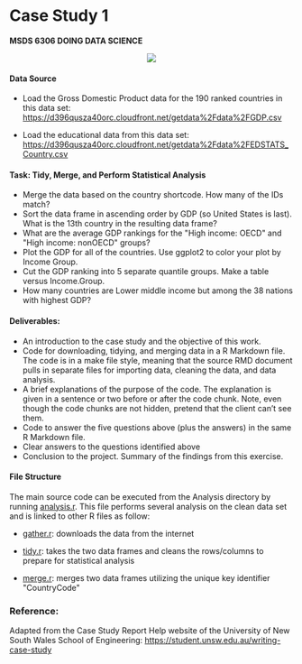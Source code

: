 # Case Study 1
**MSDS 6306 DOING DATA SCIENCE**

<p align="center">
<img src= "http://sportspagedfw.com/wp-content/uploads/2013/03/SMU-Logo1.jpg">
</p>

#### Data Source
- Load the Gross Domestic Product data for the 190 ranked countries in this data set:
https://d396qusza40orc.cloudfront.net/getdata%2Fdata%2FGDP.csv

- Load the educational data from this data set:
https://d396qusza40orc.cloudfront.net/getdata%2Fdata%2FEDSTATS_Country.csv

#### Task: Tidy, Merge, and Perform Statistical Analysis
- Merge the data based on the country shortcode. How many of the IDs match?
- Sort the data frame in ascending order by GDP (so United States is last). What is the 13th country in the resulting data frame?
- What are the average GDP rankings for the "High income: OECD" and "High income: nonOECD" groups?
- Plot the GDP for all of the countries. Use ggplot2 to color your plot by Income Group.
- Cut the GDP ranking into 5 separate quantile groups. Make a table versus Income.Group.
- How many countries are Lower middle income but among the 38 nations with highest GDP?

#### Deliverables: 
- An introduction to the case study and the objective of this work.
- Code for downloading, tidying, and merging data in a R Markdown file. The code is in a make file style, meaning that the source RMD document pulls in separate files for importing data, cleaning the data, and data analysis.
- A brief explanations of the purpose of the code. The explanation is given in a sentence or two before or after the code chunk. Note, even though the code chunks are not hidden, pretend that the client can’t see them.
- Code to answer the five questions above (plus the answers) in the same R Markdown file.
- Clear answers to the questions identified above
- Conclusion to the project. Summary of the findings from this exercise.

#### File Structure
 The main source code can be executed from the Analysis directory by running [analysis.r](https://github.com/Tsmith5151/DataScience-SMU/blob/master/DoingDataScience/Case%20Study%201/Analysis/analysis.r). This file performs several analysis on the clean data set and is linked to other R files as follow:
 
 - [gather.r](https://github.com/Tsmith5151/DataScience-SMU/blob/master/DoingDataScience/Case%20Study%201/Data/gather.r): downloads the data from the internet
 
 - [tidy.r](https://github.com/Tsmith5151/DataScience-SMU/blob/master/DoingDataScience/Case%20Study%201/Data/tidy.r): takes the two data frames and cleans the rows/columns to prepare for statistical analysis
 
 - [merge.r](https://github.com/Tsmith5151/DataScience-SMU/blob/master/DoingDataScience/Case%20Study%201/Data/merge.r): merges two data frames utilizing the unique key identifier "CountryCode"

### Reference:
Adapted from the Case Study Report Help website of the University of New South Wales School of Engineering: https://student.unsw.edu.au/writing-case-study
